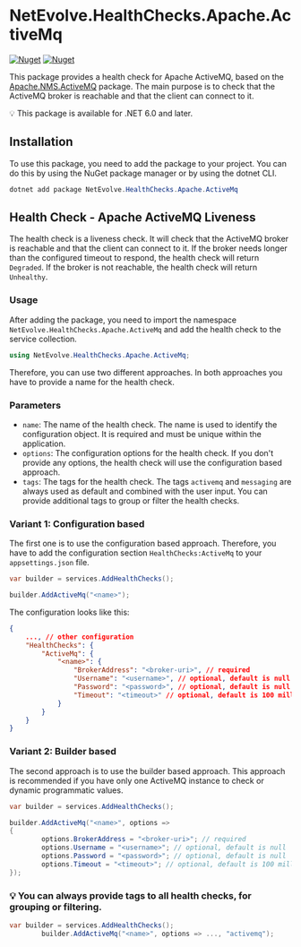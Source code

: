 # NetEvolve.HealthChecks.Apache.ActiveMq

[![Nuget](https://img.shields.io/nuget/v/NetEvolve.HealthChecks.Apache.ActiveMq?logo=nuget)](https://www.nuget.org/packages/NetEvolve.HealthChecks.Apache.ActiveMq/)
[![Nuget](https://img.shields.io/nuget/dt/NetEvolve.HealthChecks.Apache.ActiveMq?logo=nuget)](https://www.nuget.org/packages/NetEvolve.HealthChecks.Apache.ActiveMq/)

This package provides a health check for Apache ActiveMQ, based on the [Apache.NMS.ActiveMQ](https://www.nuget.org/packages/Apache.NMS.ActiveMQ/) package.
The main purpose is to check that the ActiveMQ broker is reachable and that the client can connect to it.

:bulb: This package is available for .NET 6.0 and later.

## Installation
To use this package, you need to add the package to your project. You can do this by using the NuGet package manager or by using the dotnet CLI.
```powershell
dotnet add package NetEvolve.HealthChecks.Apache.ActiveMq
```

## Health Check - Apache ActiveMQ Liveness
The health check is a liveness check. It will check that the ActiveMQ broker is reachable and that the client can connect to it.
If the broker needs longer than the configured timeout to respond, the health check will return `Degraded`.
If the broker is not reachable, the health check will return `Unhealthy`.

### Usage
After adding the package, you need to import the namespace `NetEvolve.HealthChecks.Apache.ActiveMq` and add the health check to the service collection.
```csharp
using NetEvolve.HealthChecks.Apache.ActiveMq;
```
Therefore, you can use two different approaches. In both approaches you have to provide a name for the health check.

### Parameters
- `name`: The name of the health check. The name is used to identify the configuration object. It is required and must be unique within the application.
- `options`: The configuration options for the health check. If you don't provide any options, the health check will use the configuration based approach.
- `tags`: The tags for the health check. The tags `activemq` and `messaging` are always used as default and combined with the user input. You can provide additional tags to group or filter the health checks.

### Variant 1: Configuration based
The first one is to use the configuration based approach. Therefore, you have to add the configuration section `HealthChecks:ActiveMq` to your `appsettings.json` file.
```csharp
var builder = services.AddHealthChecks();

builder.AddActiveMq("<name>");
```

The configuration looks like this:
```json
{
    ..., // other configuration
    "HealthChecks": {
        "ActiveMq": {
            "<name>": {
                "BrokerAddress": "<broker-uri>", // required
                "Username": "<username>", // optional, default is null
                "Password": "<password>", // optional, default is null
                "Timeout": "<timeout>" // optional, default is 100 milliseconds
            }
        }
    }
}
```

### Variant 2: Builder based
The second approach is to use the builder based approach. This approach is recommended if you have only one ActiveMQ instance to check or dynamic programmatic values.
```csharp
var builder = services.AddHealthChecks();

builder.AddActiveMq("<name>", options =>
{
        options.BrokerAddress = "<broker-uri>"; // required
        options.Username = "<username>"; // optional, default is null
        options.Password = "<password>"; // optional, default is null
        options.Timeout = "<timeout>"; // optional, default is 100 milliseconds
});
```

### :bulb: You can always provide tags to all health checks, for grouping or filtering.

```csharp
var builder = services.AddHealthChecks();
        builder.AddActiveMq("<name>", options => ..., "activemq");
```
